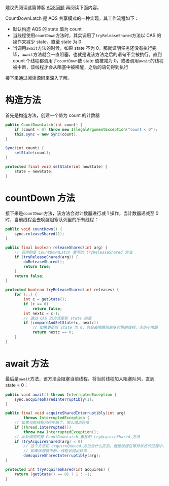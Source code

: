 建议先阅读这篇博客 [AQS问题](http://hunt.eyescode.top/stereotype/java/aqs.html) 再阅读下面内容。

CountDownLatch 是 AQS 共享模式的一种实现，其工作流程如下：
+ 默认构造 AQS 的 state 值为 count
+ 当线程使用`countDown`方法时，其实调用了`tryReleaseShared`方法以 CAS 的操作来减少 state，直至 state 为 0
+ 当调用`await`方法的时候，如果 state 不为 0，那就证明任务还没有执行完毕，`await`方法就会一直阻塞，也就是说该方法之后的语句不会被执行。直到count 个线程都调用了`countDown`使 state 值被减为 0，或者调用`await`的线程被中断，该线程才会从阻塞中被唤醒，之后的语句得到执行

接下来通过阅读源码来深入了解。

# 构造方法

首先是构造方法，创建一个值为 count 的计数器

```java
public CountDownLatch(int count) {
    if (count < 0) throw new IllegalArgumentException("count < 0");
    this.sync = new Sync(count);
}

Sync(int count) {
    setState(count);
}

protected final void setState(int newState) {
    state = newState;
}
```

# countDown 方法

接下来是`countDown`方法，该方法会对计数器进行减 1 操作，当计数器递减至 0 时，当前线程会去唤醒阻塞队列里的所有线程：

```java
public void countDown() {
    sync.releaseShared(1);
}

public final boolean releaseShared(int arg) {
    // 调用的是 CountDownLatch 重写的 tryReleaseShared 方法
    if (tryReleaseShared(arg)) {
        doReleaseShared();
        return true;
    }
    return false;
}

protected boolean tryReleaseShared(int releases) {
    for (;;) {
        int c = getState();
        if (c == 0)
            return false;
        int nextc = c-1;
        // 通过 CAS 的方式更新 state 的值
        if (compareAndSetState(c, nextc))
            // 如果更新后 state 为 0，则会去唤醒阻塞队列里的线程，否则不唤醒
            return nextc == 0;
    }
}
```

# await 方法

最后是`await`方法，该方法会阻塞当前线程，将当前线程加入阻塞队列，直到 state = 0：

```java
public void await() throws InterruptedException {
    sync.acquireSharedInterruptibly(1);
}

public final void acquireSharedInterruptibly(int arg)
        throws InterruptedException {
    // 如果当前线程已经中断了，那么抛出异常
    if (Thread.interrupted())
        throw new InterruptedException();
    // 此处调用的是 CountDownLatch 重写的 tryAcquireShared 方法
    if (tryAcquireShared(arg) < 0)
        // 这个方法和 acquireQueued 方法没什么区别，就是线程在等待状态的过程中，
        // 如果线程被中断，线程会抛出异常
        doAcquireSharedInterruptibly(arg);
}

protected int tryAcquireShared(int acquires) {
    return (getState() == 0) ? 1 : -1;
}
```
